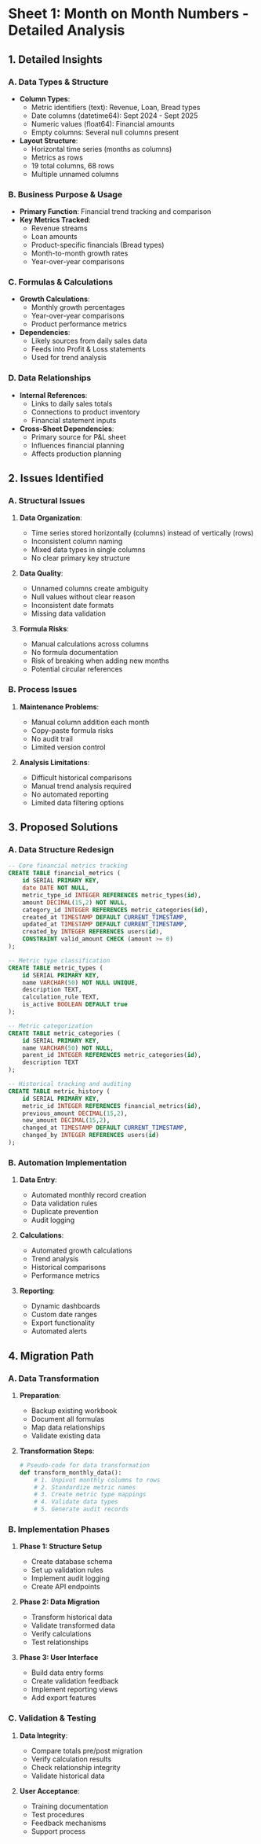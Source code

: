 # Sheet 1: Month on Month Numbers - Detailed Analysis

## 1. Detailed Insights

### A. Data Types & Structure
- **Column Types**:
  - Metric identifiers (text): Revenue, Loan, Bread types
  - Date columns (datetime64): Sept 2024 - Sept 2025
  - Numeric values (float64): Financial amounts
  - Empty columns: Several null columns present
- **Layout Structure**: 
  - Horizontal time series (months as columns)
  - Metrics as rows
  - 19 total columns, 68 rows
  - Multiple unnamed columns

### B. Business Purpose & Usage
- **Primary Function**: Financial trend tracking and comparison
- **Key Metrics Tracked**:
  - Revenue streams
  - Loan amounts
  - Product-specific financials (Bread types)
  - Month-to-month growth rates
  - Year-over-year comparisons

### C. Formulas & Calculations
- **Growth Calculations**:
  - Monthly growth percentages
  - Year-over-year comparisons
  - Product performance metrics
- **Dependencies**:
  - Likely sources from daily sales data
  - Feeds into Profit & Loss statements
  - Used for trend analysis

### D. Data Relationships
- **Internal References**:
  - Links to daily sales totals
  - Connections to product inventory
  - Financial statement inputs
- **Cross-Sheet Dependencies**:
  - Primary source for P&L sheet
  - Influences financial planning
  - Affects production planning

## 2. Issues Identified

### A. Structural Issues
1. **Data Organization**:
   - Time series stored horizontally (columns) instead of vertically (rows)
   - Inconsistent column naming
   - Mixed data types in single columns
   - No clear primary key structure

2. **Data Quality**:
   - Unnamed columns create ambiguity
   - Null values without clear reason
   - Inconsistent date formats
   - Missing data validation

3. **Formula Risks**:
   - Manual calculations across columns
   - No formula documentation
   - Risk of breaking when adding new months
   - Potential circular references

### B. Process Issues
1. **Maintenance Problems**:
   - Manual column addition each month
   - Copy-paste formula risks
   - No audit trail
   - Limited version control

2. **Analysis Limitations**:
   - Difficult historical comparisons
   - Manual trend analysis required
   - No automated reporting
   - Limited data filtering options

## 3. Proposed Solutions

### A. Data Structure Redesign
```sql
-- Core financial metrics tracking
CREATE TABLE financial_metrics (
    id SERIAL PRIMARY KEY,
    date DATE NOT NULL,
    metric_type_id INTEGER REFERENCES metric_types(id),
    amount DECIMAL(15,2) NOT NULL,
    category_id INTEGER REFERENCES metric_categories(id),
    created_at TIMESTAMP DEFAULT CURRENT_TIMESTAMP,
    updated_at TIMESTAMP DEFAULT CURRENT_TIMESTAMP,
    created_by INTEGER REFERENCES users(id),
    CONSTRAINT valid_amount CHECK (amount >= 0)
);

-- Metric type classification
CREATE TABLE metric_types (
    id SERIAL PRIMARY KEY,
    name VARCHAR(50) NOT NULL UNIQUE,
    description TEXT,
    calculation_rule TEXT,
    is_active BOOLEAN DEFAULT true
);

-- Metric categorization
CREATE TABLE metric_categories (
    id SERIAL PRIMARY KEY,
    name VARCHAR(50) NOT NULL,
    parent_id INTEGER REFERENCES metric_categories(id),
    description TEXT
);

-- Historical tracking and auditing
CREATE TABLE metric_history (
    id SERIAL PRIMARY KEY,
    metric_id INTEGER REFERENCES financial_metrics(id),
    previous_amount DECIMAL(15,2),
    new_amount DECIMAL(15,2),
    changed_at TIMESTAMP DEFAULT CURRENT_TIMESTAMP,
    changed_by INTEGER REFERENCES users(id)
);
```

### B. Automation Implementation
1. **Data Entry**:
   - Automated monthly record creation
   - Data validation rules
   - Duplicate prevention
   - Audit logging

2. **Calculations**:
   - Automated growth calculations
   - Trend analysis
   - Historical comparisons
   - Performance metrics

3. **Reporting**:
   - Dynamic dashboards
   - Custom date ranges
   - Export functionality
   - Automated alerts

## 4. Migration Path

### A. Data Transformation
1. **Preparation**:
   - Backup existing workbook
   - Document all formulas
   - Map data relationships
   - Validate existing data

2. **Transformation Steps**:
   ```python
   # Pseudo-code for data transformation
   def transform_monthly_data():
       # 1. Unpivot monthly columns to rows
       # 2. Standardize metric names
       # 3. Create metric type mappings
       # 4. Validate data types
       # 5. Generate audit records
   ```

### B. Implementation Phases
1. **Phase 1: Structure Setup**
   - Create database schema
   - Set up validation rules
   - Implement audit logging
   - Create API endpoints

2. **Phase 2: Data Migration**
   - Transform historical data
   - Validate transformed data
   - Verify calculations
   - Test relationships

3. **Phase 3: User Interface**
   - Build data entry forms
   - Create validation feedback
   - Implement reporting views
   - Add export features

### C. Validation & Testing
1. **Data Integrity**:
   - Compare totals pre/post migration
   - Verify calculation results
   - Check relationship integrity
   - Validate historical data

2. **User Acceptance**:
   - Training documentation
   - Test procedures
   - Feedback mechanisms
   - Support process